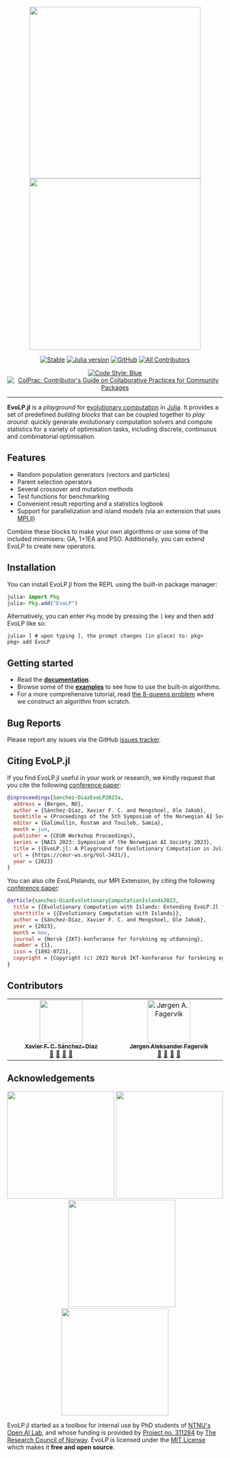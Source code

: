 <p align="center">
  <img width="400px" src="https://raw.githubusercontent.com/ntnu-ai-lab/EvoLP.jl/main/docs/src/assets/logo.png#gh-light-mode-only"/>
  <img width="400px" src="https://raw.githubusercontent.com/ntnu-ai-lab/EvoLP.jl/main/docs/src/assets/logo-dark.png#gh-dark-mode-only"/>
</p>

<div align="center">

[![Stable](https://img.shields.io/badge/docs-latest-blue.svg)](https://ntnu-ai-lab.github.io/EvoLP.jl/)
[![Julia version](https://img.shields.io/badge/Julia-1.9+-blueviolet.svg?logo=julia)](https://julialang.org)
[![GitHub](https://img.shields.io/github/license/ntnu-ai-lab/EvoLP)](https://github.com/ntnu-ai-lab/EvoLP/blob/main/LICENSE)
[![All Contributors](https://img.shields.io/badge/all_contributors-2-red)](#contributors)

[![Code Style: Blue](https://img.shields.io/badge/code%20style-blue-blue.svg)](https://github.com/invenia/BlueStyle)
[![ColPrac: Contributor's Guide on Collaborative Practices for Community Packages](https://img.shields.io/badge/ColPrac-Contributor's%20Guide-blueviolet)](https://github.com/SciML/ColPrac)

</div>

---

**EvoLP.jl** is a _playground_ for [evolutionary computation](https://en.wikipedia.org/wiki/Evolutionary_computation) in [Julia](https://julialang.org). It provides a set of predefined _building blocks_ that can be coupled together to _play around_: quickly generate evolutionary computation solvers and compute statistics for a variety of optimisation tasks, including discrete, continuous and combinatorial optimisation.

## Features

- Random population generators (vectors and particles)
- Parent selection operators
- Several crossover and mutation methods
- Test functions for benchmarking
- Convenient result reporting and a statistics logbook
- Support for parallelization and island models (via an extension that uses [MPI.jl](https://github.com/JuliaParallel/MPI.jl))

Combine these blocks to make your own algorithms or use some of the included minimisers: GA, 1+1EA and PSO.
Additionally, you can extend EvoLP to create new operators.

## Installation

You can install EvoLP.jl from the REPL using the built-in package manager:

```julia
julia> import Pkg
julia> Pkg.add("EvoLP")
```

Alternatively, you can enter `Pkg` mode by pressing the `]` key and then add EvoLP like so:

```text
julia> ] # upon typing ], the prompt changes (in place) to: pkg>
pkg> add EvoLP
```

## Getting started

- Read the **[documentation](https://ntnu-ai-lab.github.io/EvoLP.jl/)**.
- Browse some of the **[examples](https://github.com/ntnu-ai-lab/EvoLP/tree/main/examples/)** to see how to use the built-in algorithms.
- For a more comprehensive tutorial, read [the 8-queens problem](/examples/ga_k_queens.ipynb) where we construct an algorithm from scratch.

## Bug Reports

Please report any issues via the GitHub [issues tracker](https://github.com/ntnu-ai-lab/EvoLP/issues).

## Citing EvoLP.jl

If you find EvoLP.jl useful in your work or research, we kindly request that you cite the following [conference paper](https://ceur-ws.org/Vol-3431/paper7.pdf):

```bibtex
@inproceedings{Sanchez-DiazEvoLP2023a,
  address = {Bergen, NO},
  author = {Sánchez-Díaz, Xavier F. C. and Mengshoel, Ole Jakob},
  booktitle = {Proceedings of the 5th Symposium of the Norwegian AI Society},
  editor = {Galimullin, Rustam and Touileb, Samia},
  month = jun,
  publisher = {CEUR Workshop Proceedings},
  series = {NAIS 2023: Symposium of the Norwegian AI Society 2023},
  title = {{EvoLP.jl: A Playground for Evolutionary Computation in Julia}},
  url = {https://ceur-ws.org/Vol-3431/},
  year = {2023}
}
```

You can also cite EvoLPIslands, our MPI Extension, by citing the following [conference paper](https://www.ntnu.no/ojs/index.php/nikt/article/view/5667):

```bibtex
@article{sanchez-DiazEvolutionaryComputationIslands2023,
  title = {{Evolutionary Computation with Islands: Extending EvoLP.Jl for Parallel Computing}},
  shorttitle = {{Evolutionary Computation with Islands}},
  author = {Sánchez-Díaz, Xavier F. C. and Mengshoel, Ole Jakob},
  year = {2023},
  month = nov,
  journal = {Norsk {IKT}-konferanse for forskning og utdanning},
  number = {1},
  issn = {1892-0721},
  copyright = {Copyright (c) 2023 Norsk IKT-konferanse for forskning og utdanning},
}
```

## Contributors

<!-- ALL-CONTRIBUTORS-LIST:START - Do not remove or modify this section -->
<!-- prettier-ignore-start -->
<!-- markdownlint-disable -->
<table>
  <tbody>
    <tr>
      <td align="center" valign="top" width="14.28%">
        <a href="https://github.com/saxarona">
                <img src="https://avatars.githubusercontent.com/u/5231167?v=4" width="100px;" alt=""/><br />
                <sub><b>Xavier F. C. Sánchez-Díaz</b></sub>
            </a><br />
            <a href="#question-saxarona" title="Answering Questions">💬</a> 
            <a href="https://github.com/all-contributors/all-contributors/commits?author=saxarona" title="Documentation">📖</a> 
            <a href="https://github.com/all-contributors/all-contributors/pulls?q=is%3Apr+reviewed-by%3Asaxarona" title="Reviewed Pull Requests">👀</a> 
            <a href="#talk-saxarona" title="Talks">📢</a>
      </td>
      <td align="center" valign="top" width="14.28%">
        <a href="https://github.com/Jafagervik">
                    <img src="https://pbs.twimg.com/profile_images/1761848615432073216/gMycbhZv_400x400.jpg" width="100px;" alt="Jørgen A. Fagervik"/><br />
                    <sub><b>Jørgen Aleksander Fagervik</b></sub>
                </a><br />
                <a href="#question-Jafagervik" title="Answering Questions">💬</a> 
                <a href="https://github.com/ntnu-ai-lab/EvoLP/commits?author=Jafagervik" title="Documentation">📖</a> 
                <a href="https://github.com/ntnu-ai-lab/EvoLP/pulls?q=is%3Apr+reviewed-by%3AJafagervik" title="Reviewed Pull Requests">👀</a> 
                <a href="#talk-Jafagervik" title="Talks">📢</a>
      </td>
    </tr>
  </tbody>
</table>

<!-- markdownlint-restore -->
<!-- prettier-ignore-end -->

<!-- ALL-CONTRIBUTORS-LIST:END -->

## Acknowledgements

<p align="center">
  <img width=250px" src="https://raw.githubusercontent.com/ntnu-ai-lab/EvoLP.jl/main/docs/src/assets/logo_nail.png#gh-light-mode-only"/>
  <img width=250px" src="https://raw.githubusercontent.com/ntnu-ai-lab/EvoLP.jl/main/docs/src/assets/logo_nail-dark.png#gh-dark-mode-only"/>
  &nbsp;&nbsp;&nbsp;&nbsp;&nbsp;&nbsp;&nbsp;
  <img width=250px" src="https://raw.githubusercontent.com/ntnu-ai-lab/EvoLP.jl/main/docs/src/assets/logo_ntnu.png#gh-light-mode-only"/>
  <img width=250px" src="https://raw.githubusercontent.com/ntnu-ai-lab/EvoLP.jl/main/docs/src/assets/logo_ntnu-dark.png#gh-dark-mode-only"/>
</p>

EvoLP.jl started as a toolbox for internal use by PhD students of [NTNU's Open AI Lab](https://www.ntnu.edu/ailab/ai-lab), and whose funding is provided by [Project no. 311284](https://prosjektbanken.forskningsradet.no/en/project/FORISS/311284) by [The Research Council of Norway](https://www.forskningsradet.no/). EvoLP is licensed under the [MIT License](https://github.com/ntnu-ai-lab/EvoLP/blob/main/LICENSE) which makes it **free and open source**.
